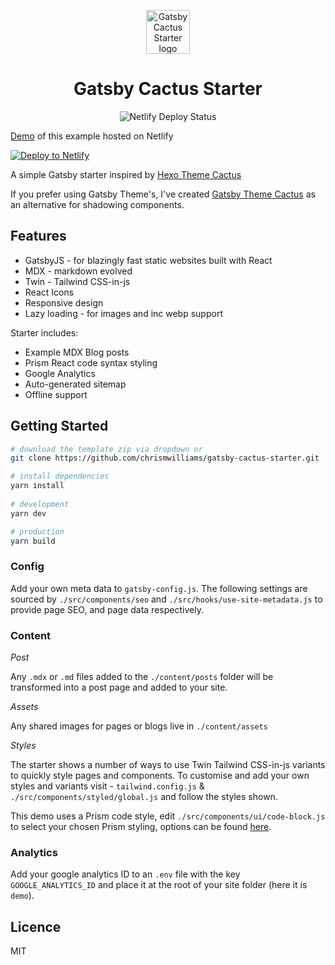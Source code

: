 <p align="center">
  <img alt="Gatsby Cactus Starter logo" src="https://res.cloudinary.com/dqzlshiwt/image/upload/v1581006740/web/gatsby-theme-cactus.png" width="70" />
</p>
<h1 align="center">
  Gatsby Cactus Starter
</h1>

<p align="center">
  <img src="https://api.netlify.com/api/v1/badges/fd22fadd-1539-4744-a382-c9c29802f9b8/deploy-status" alt="Netlify Deploy Status">
</p>

[Demo](https://gatsby-cactus-starter.netlify.app/) of this example hosted on Netlify

[![Deploy to Netlify](https://www.netlify.com/img/deploy/button.svg)](https://app.netlify.com/start/deploy?repository=https://github.com/chrismwilliams/gatsby-cactus-starter)

A simple Gatsby starter inspired by [Hexo Theme Cactus](https://github.com/probberechts/hexo-theme-cactus)

If you prefer using Gatsby Theme's, I've created [Gatsby Theme Cactus](https://github.com/chrismwilliams/gatsby-theme-cactus) as an alternative for shadowing components.

## Features

- GatsbyJS - for blazingly fast static websites built with React
- MDX - markdown evolved
- Twin - Tailwind CSS-in-js
- React Icons
- Responsive design
- Lazy loading - for images and inc webp support

Starter includes:

- Example MDX Blog posts
- Prism React code syntax styling
- Google Analytics
- Auto-generated sitemap
- Offline support

## Getting Started

```sh
# download the template zip via dropdown or
git clone https://github.com/chrismwilliams/gatsby-cactus-starter.git

# install dependencies
yarn install
​
# development
yarn dev

# production
yarn build
```

### Config

Add your own meta data to `gatsby-config.js`. The following settings are sourced by `./src/components/seo` and `./src/hooks/use-site-metadata.js` to provide page SEO, and page data respectively.

### Content

_Post_

Any `.mdx` or `.md` files added to the `./content/posts` folder will be transformed into a post page and added to your site.

_Assets_

Any shared images for pages or blogs live in `./content/assets`

_Styles_

The starter shows a number of ways to use Twin Tailwind CSS-in-js variants to quickly style pages and components. To customise and add your own styles and variants visit - `tailwind.config.js` & `./src/components/styled/global.js` and follow the styles shown.

This demo uses a Prism code style, edit `./src/components/ui/code-block.js` to select your chosen Prism styling, options can be found [here](https://github.com/FormidableLabs/prism-react-renderer).

### Analytics

Add your google analytics ID to an `.env` file with the key `GOOGLE_ANALYTICS_ID` and place it at the root of your site folder (here it is `demo`).

## Licence

MIT
